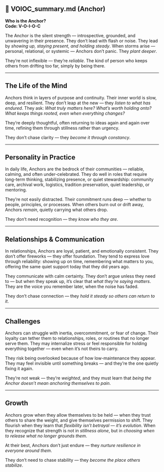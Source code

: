 ## 📄 VOIOC_summary.md (Anchor)

**Who is the Anchor?**  
**Code: V-O-I-O-C**

The Anchor is the silent strength — introspective, grounded, and unwavering in their presence. They don’t lead with flash or noise. They lead by *showing up, staying present, and holding steady*. When storms arise — personal, relational, or systemic — Anchors don’t panic. They *plant deeper*.

They’re not inflexible — they’re *reliable*. The kind of person who keeps others from drifting too far, simply by being there.

---

## The Life of the Mind

Anchors think in layers of purpose and continuity. Their inner world is slow, deep, and resilient. They don’t leap at the new — they *listen to what has endured*. They ask: *What truly matters here? What’s worth holding onto? What keeps things rooted, even when everything changes?*

They’re deeply thoughtful, often returning to ideas again and again over time, refining them through stillness rather than urgency.

They don’t chase clarity — they *become it through constancy*.

---

## Personality in Practice

In daily life, Anchors are the bedrock of their communities — reliable, calming, and often under-celebrated. They do well in roles that require long-term thinking, stabilizing presence, or quiet stewardship: community care, archival work, logistics, tradition preservation, quiet leadership, or mentoring.

They’re not easily distracted. Their commitment runs deep — whether to people, principles, or processes. When others burn out or drift away, Anchors *remain*, quietly carrying what others drop.

They don’t need recognition — they *know who they are*.

---

## Relationships & Communication

In relationships, Anchors are loyal, patient, and emotionally consistent. They don’t offer fireworks — they offer foundation. They tend to express love through reliability: showing up on time, remembering what matters to you, offering the same quiet support today that they did years ago.

They communicate with calm certainty. They don’t argue unless they need to — but when they speak up, it’s clear that *what they’re saying matters*. They are the voice you remember later, when the noise has faded.

They don’t chase connection — they *hold it steady so others can return to it*.

---

## Challenges

Anchors can struggle with inertia, overcommitment, or fear of change. Their loyalty can tether them to relationships, roles, or routines that no longer serve them. They may internalize stress or feel responsible for holding everything together — even when it’s not theirs to carry.

They risk being overlooked because of how low-maintenance they appear. They may feel invisible until something breaks — and they’re the one quietly fixing it again.

They’re not weak — they’re *weighted*, and they must learn that *being the Anchor doesn’t mean anchoring themselves to pain*.

---

## Growth

Anchors grow when they allow themselves to be held — when they trust others to share the weight, and give themselves permission to shift. They flourish when they learn that *flexibility isn’t betrayal — it’s evolution*. When they recognize that strength is not in *stillness alone*, but in *choosing when to release what no longer grounds them*.

At their best, Anchors don’t just endure — they *nurture resilience in everyone around them*.

They don’t need to chase stability — they *become the place others stabilize*.
